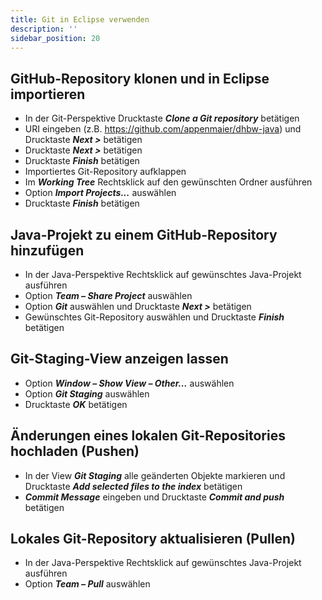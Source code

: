 ```yaml
---
title: Git in Eclipse verwenden
description: ''
sidebar_position: 20
---
```


## GitHub-Repository klonen und in Eclipse importieren

- In der Git-Perspektive Drucktaste _**Clone a Git repository**_ betätigen
- URI eingeben (z.B. https://github.com/appenmaier/dhbw-java) und Drucktaste _**Next >**_ betätigen
- Drucktaste _**Next >**_ betätigen
- Drucktaste _**Finish**_ betätigen
- Importiertes Git-Repository aufklappen
- Im _**Working Tree**_ Rechtsklick auf den gewünschten Ordner ausführen
- Option _**Import Projects...**_ auswählen
- Drucktaste _**Finish**_ betätigen

## Java-Projekt zu einem GitHub-Repository hinzufügen

- In der Java-Perspektive Rechtsklick auf gewünschtes Java-Projekt ausführen
- Option _**Team – Share Project**_ auswählen
- Option _**Git**_ auswählen und Drucktaste _**Next >**_ betätigen
- Gewünschtes Git-Repository auswählen und Drucktaste _**Finish**_ betätigen

## Git-Staging-View anzeigen lassen

- Option _**Window – Show View – Other...**_ auswählen
- Option _**Git Staging**_ auswählen
- Drucktaste _**OK**_ betätigen

## Änderungen eines lokalen Git-Repositories hochladen (Pushen)

- In der View _**Git Staging**_ alle geänderten Objekte markieren und Drucktaste _**Add selected files to the index**_ betätigen
- _**Commit Message**_ eingeben und Drucktaste _**Commit and push**_ betätigen

## Lokales Git-Repository aktualisieren (Pullen)

- In der Java-Perspektive Rechtsklick auf gewünschtes Java-Projekt ausführen
- Option _**Team – Pull**_ auswählen

